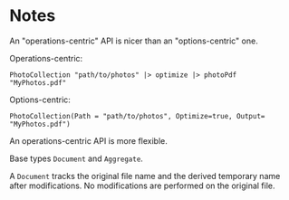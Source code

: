 # Notes

An "operations-centric" API is nicer than an "options-centric" one.

Operations-centric:

~~~~~
PhotoCollection "path/to/photos" |> optimize |> photoPdf "MyPhotos.pdf"
~~~~~

Options-centric: 

~~~~~
PhotoCollection(Path = "path/to/photos", Optimize=true, Output= "MyPhotos.pdf")
~~~~~

An operations-centric API is more flexible.

Base types `Document` and `Aggregate`.

A `Document` tracks the original file name and the derived temporary name after modifications. No modifications are performed on the original file.




